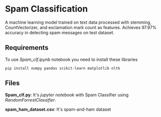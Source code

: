 # Spam Classification
A machine learning model trained on text data processed with stemming, CountVectorizer, and exclamation mark count as features. Achieves 97.97% accuracy in detecting spam messages on test dataset.

## Requirements

To use *Spam_clf.ipynb* notebook you need to install these libraries

```
pip install numpy pandas scikit-learn matplotlib nltk
```

## Files
 
**Spam_clf.py**: It's *jupyter notebook* with Spam Classifier using *RandomForrestClassifier*.

**spam_ham_dataset.csv**: It's spam-and-ham dataset
